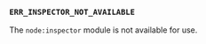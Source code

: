 ### `ERR_INSPECTOR_NOT_AVAILABLE`

The `node:inspector` module is not available for use.

<a id="ERR_INSPECTOR_NOT_CONNECTED"></a>
